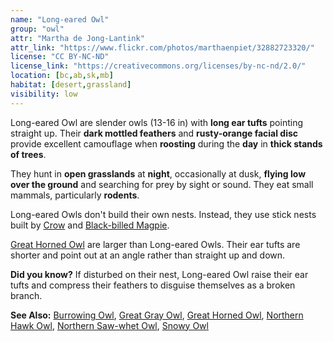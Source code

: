 ```yaml
---
name: "Long-eared Owl"
group: "owl"
attr: "Martha de Jong-Lantink"
attr_link: "https://www.flickr.com/photos/marthaenpiet/32882723320/"
license: "CC BY-NC-ND"
license_link: "https://creativecommons.org/licenses/by-nc-nd/2.0/"
location: [bc,ab,sk,mb]
habitat: [desert,grassland]
visibility: low
---
```

Long-eared Owl are slender owls (13-16 in) with **long ear tufts** pointing straight up. Their **dark mottled feathers** and **rusty-orange facial disc** provide excellent camouflage when **roosting** during the **day** in **thick stands of trees**.

They hunt in **open grasslands** at **night**, occasionally at dusk, **flying low over the ground** and searching for prey by sight or sound. They eat small mammals, particularly **rodents**.

Long-eared Owls don't build their own nests. Instead, they use stick nests built by [Crow](/{{section}}/crow) and [Black-billed Magpie](/{{section}}/blbmagpie).

[Great Horned Owl](/{{section}}/grehowl) are larger than Long-eared Owls. Their ear tufts are shorter and point out at an angle rather than straight up and down.

**Did you know?** If disturbed on their nest, Long-eared Owl raise their ear tufts and compress their feathers to disguise themselves as a broken branch.

<!-- generated, do not edit -->
**See Also:**
[Burrowing Owl](/{{section}}/burrowl),
[Great Gray Owl](/{{section}}/gregrowl),
[Great Horned Owl](/{{section}}/grehowl),
[Northern Hawk Owl](/{{section}}/norhowl),
[Northern Saw-whet Owl](/{{section}}/norsowl),
[Snowy Owl](/{{section}}/snowyowl)
